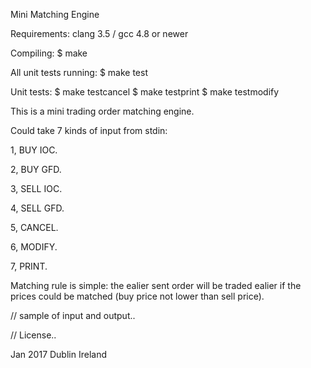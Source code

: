 Mini Matching Engine


Requirements:
clang 3.5 / gcc 4.8 or newer


Compiling:
$ make


All unit tests running:
$ make test


Unit tests:
$ make testcancel
$ make testprint
$ make testmodify


This is a mini trading order matching engine. 


Could take 7 kinds of input from stdin:

1, BUY IOC. 

2, BUY GFD. 

3, SELL IOC. 

4, SELL GFD. 

5, CANCEL. 

6, MODIFY. 

7, PRINT. 


Matching rule is simple: the ealier sent order will be traded ealier if the prices could be matched (buy price not lower than sell price). 


// sample of input and output..


// License..


Jan 2017 Dublin Ireland
